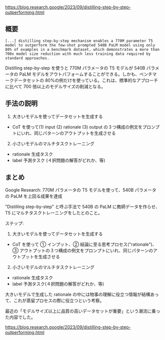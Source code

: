 https://blog.research.google/2023/09/distilling-step-by-step-outperforming.html

## 概要

```
[...] distilling step-by-step mechanism enables a 770M parameter T5 model to outperform the few-shot prompted 540B PaLM model using only 80% of examples in a benchmark dataset, which demonstrates a more than 700x model size reduction with much less training data required by standard approaches.
```

Distilling step-by-step を使うと 770M パラメータの T5 モデルが 540B パラメータの PaLM モデルをアウトパフォームすることができる。しかも、ベンチマークデータセットの 80%の例だけを使っている。これは、標準的なアプローチに比べて 700 倍以上のモデルサイズの削減となる。

## 手法の説明

1. 大きいモデルを使ってデータセットを生成する

- CoT を使って(1) input (2) rationale (3) output の３つ構成の例文をプロンプトにいれ、同じパターンのアウトプットを生成させる

2. 小さいモデルのマルチタスクトレーニング

- rationale 生成タスク
- label 予測タスク (４択問題の解答がどれか、等)

## まとめ

Google Research: 770M パラメータの T5 モデルを使って、540B パラメータの PaLM を上回る成果を達成

"Distilling step-by-step" と呼ぶ手法で 540B の PaLM に教師データを作らせ、T5 にマルチタスクトレーニングをしたとのこと。

ステップ:

1. 大きいモデルを使ってデータセットを生成する

- CoT を使って ① インプット、② 結論に至る思考プロセス("rationale")、③ アウトプットの３つ構成の例文をプロンプトにいれ、同じパターンのアウトプットを生成させる

2. 小さいモデルのマルチタスクトレーニング

- rationale 生成タスク
- label 予測タスク(４択問題の解答がどれか、等)

大きいモデルで生成した rationale の中には物事の理解に役立つ情報が結構あって、これが蒸留プロセスの際に役立つという考察。

最近の「モデルサイズ以上に品質の高いデータセットが重要」という潮流に乗った内容でした。

https://blog.research.google/2023/09/distilling-step-by-step-outperforming.html
